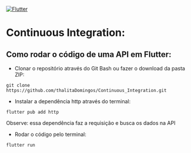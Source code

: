 [![Flutter](https://github.com/thalitaDomingos/Continuous_Integration/actions/workflows/flutter.yml/badge.svg)](https://github.com/thalitaDomingos/Continuous_Integration/actions/workflows/flutter.yml)

# **Continuous Integration:**

## Como rodar o código de uma API em Flutter: 

- Clonar o repositório através do Git Bash ou fazer o download da pasta ZIP:

```
git clone https://github.com/thalitaDomingos/Continuous_Integration.git 
```

- Instalar a dependência http através do terminal:

```
flutter pub add http 
```

Observe: essa dependência faz a requisição e busca os dados na API

- Rodar o código pelo terminal:

```
flutter run
```
